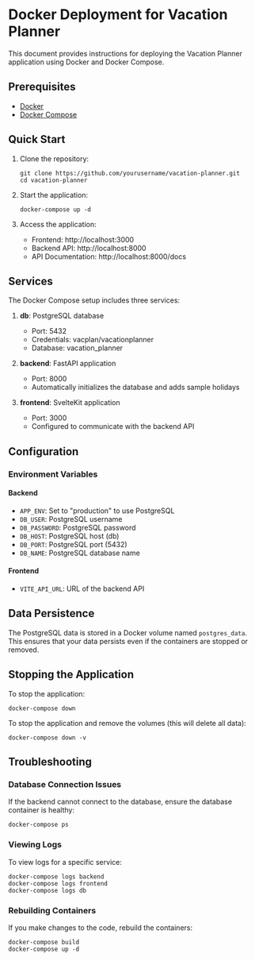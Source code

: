 # Docker Deployment for Vacation Planner

This document provides instructions for deploying the Vacation Planner application using Docker and Docker Compose.

## Prerequisites

- [Docker](https://docs.docker.com/get-docker/)
- [Docker Compose](https://docs.docker.com/compose/install/)

## Quick Start

1. Clone the repository:
   ```
   git clone https://github.com/yourusername/vacation-planner.git
   cd vacation-planner
   ```

2. Start the application:
   ```
   docker-compose up -d
   ```

3. Access the application:
   - Frontend: http://localhost:3000
   - Backend API: http://localhost:8000
   - API Documentation: http://localhost:8000/docs

## Services

The Docker Compose setup includes three services:

1. **db**: PostgreSQL database
   - Port: 5432
   - Credentials: vacplan/vacationplanner
   - Database: vacation_planner

2. **backend**: FastAPI application
   - Port: 8000
   - Automatically initializes the database and adds sample holidays

3. **frontend**: SvelteKit application
   - Port: 3000
   - Configured to communicate with the backend API

## Configuration

### Environment Variables

#### Backend
- `APP_ENV`: Set to "production" to use PostgreSQL
- `DB_USER`: PostgreSQL username
- `DB_PASSWORD`: PostgreSQL password
- `DB_HOST`: PostgreSQL host (db)
- `DB_PORT`: PostgreSQL port (5432)
- `DB_NAME`: PostgreSQL database name

#### Frontend
- `VITE_API_URL`: URL of the backend API

## Data Persistence

The PostgreSQL data is stored in a Docker volume named `postgres_data`. This ensures that your data persists even if the containers are stopped or removed.

## Stopping the Application

To stop the application:
```
docker-compose down
```

To stop the application and remove the volumes (this will delete all data):
```
docker-compose down -v
```

## Troubleshooting

### Database Connection Issues
If the backend cannot connect to the database, ensure the database container is healthy:
```
docker-compose ps
```

### Viewing Logs
To view logs for a specific service:
```
docker-compose logs backend
docker-compose logs frontend
docker-compose logs db
```

### Rebuilding Containers
If you make changes to the code, rebuild the containers:
```
docker-compose build
docker-compose up -d
``` 